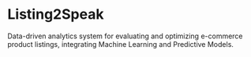 # Listing2Speak
Data-driven analytics system for evaluating and optimizing e-commerce product listings, integrating Machine Learning and Predictive Models.
